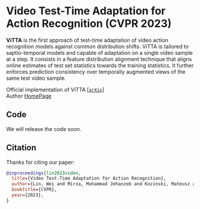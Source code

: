 # Video Test-Time Adaptation for Action Recognition (CVPR 2023)

**ViTTA** is the first approach of test-time adaptation of video action recognition models against common distribution shifts. ViTTA is tailored to saptio-temporal models and capable of adaptation on a single video sample at a step. It consists in a feature distribution alignment technique that aligns online estimates of test set statistics towards the training statistics. It further enforces prediction consistency over temporally augmented views of the same test video sample. 

Official implementation of ViTTA [[`arXiv`](https://arxiv.org/abs/2211.15393)]  
Author [HomePage](https://wlin-at.github.io/)

## Code

We will release the code soon.


## Citation
Thanks for citing our paper:
```bibtex
@inproceedings{lin2023video,
  title={Video Test-Time Adaptation for Action Recognition},
  author={Lin, Wei and Mirza, Muhammad Jehanzeb and Kozinski, Mateusz and Possegger, Horst and Kuehne, Hilde and Bischof, Horst},
  booktitle={CVPR},
  year={2023},
}
```
